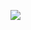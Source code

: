 
[![](https://img.shields.io/badge/-Lua-00bfff?style=flat-square&logo=lua&logoColor=fff)](https://fr.wikipedia.org/wiki/Garry%27s_Mod)

<!--
**ccdanielkw/ccdanielkw** is a ✨ _special_ ✨ repository because its `README.md` (this file) appears on your GitHub profile.

Here are some ideas to get you started:

- 🔭 I’m currently working on ...
- 🌱 I’m currently learning ...
- 👯 I’m looking to collaborate on ...
- 🤔 I’m looking for help with ...
- 💬 Ask me about ...
- 📫 How to reach me: ...
- 😄 Pronouns: ...
- ⚡ Fun fact: ...
-->
